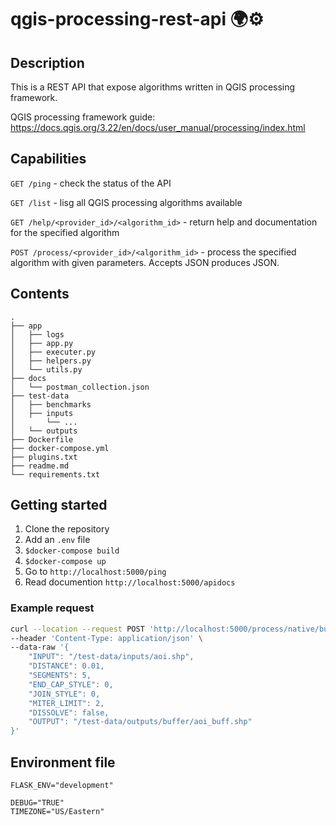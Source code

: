 # qgis-processing-rest-api 🌍⚙

## Description

This is a REST API that expose algorithms written in QGIS processing framework.

QGIS processing framework guide: https://docs.qgis.org/3.22/en/docs/user_manual/processing/index.html

## Capabilities

`GET /ping` - check the status of the API

`GET /list` - lisg all QGIS processing algorithms available

`GET /help/<provider_id>/<algorithm_id>` - return help and documentation for the specified algorithm

`POST /process/<provider_id>/<algorithm_id>` - process the specified algorithm with given parameters. Accepts JSON produces JSON.

## Contents

```
.
├── app
│   ├── logs
│   ├── app.py
│   ├── executer.py
│   ├── helpers.py
│   └── utils.py
├── docs
│   └── postman_collection.json
├── test-data
│   ├── benchmarks
│   ├── inputs
│       └── ...
│   └── outputs
├── Dockerfile
├── docker-compose.yml
├── plugins.txt
├── readme.md
└── requirements.txt
```

## Getting started

1. Clone the repository
1. Add an `.env` file
1. `$docker-compose build`
1. `$docker-compose up`
1. Go to `http://localhost:5000/ping`
1. Read documention `http://localhost:5000/apidocs`

### Example request

```sh
curl --location --request POST 'http://localhost:5000/process/native/buffer' \
--header 'Content-Type: application/json' \
--data-raw '{
    "INPUT": "/test-data/inputs/aoi.shp",
    "DISTANCE": 0.01,
    "SEGMENTS": 5,
    "END_CAP_STYLE": 0,
    "JOIN_STYLE": 0,
    "MITER_LIMIT": 2,
    "DISSOLVE": false,
    "OUTPUT": "/test-data/outputs/buffer/aoi_buff.shp"
}'
```

## Environment file

```properties
FLASK_ENV="development"

DEBUG="TRUE"
TIMEZONE="US/Eastern"
```
